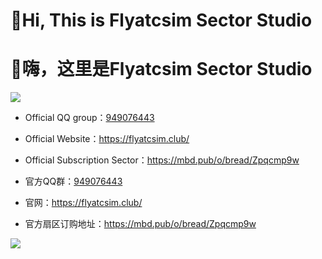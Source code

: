 # 👋Hi, This is Flyatcsim Sector Studio

# 👋嗨，这里是Flyatcsim Sector Studio

![](https://quotes-github-readme.vercel.app/api?type=vertical)

- Official QQ group：[949076443](https://qm.qq.com/q/cyUQ96bkZ2)
- Official Website：https://flyatcsim.club/
- Official Subscription Sector：https://mbd.pub/o/bread/Zpqcmp9w



- 官方QQ群：[949076443](https://qm.qq.com/q/cyUQ96bkZ2)
- 官网：https://flyatcsim.club/
- 官方扇区订购地址：https://mbd.pub/o/bread/Zpqcmp9w

![](https://api.moedog.org/count/@Flyatcsim-Sector-Studio.readme)
